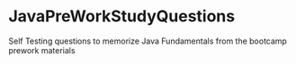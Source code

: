 # JavaPreWorkStudyQuestions
Self Testing questions to memorize Java Fundamentals from the bootcamp prework materials
